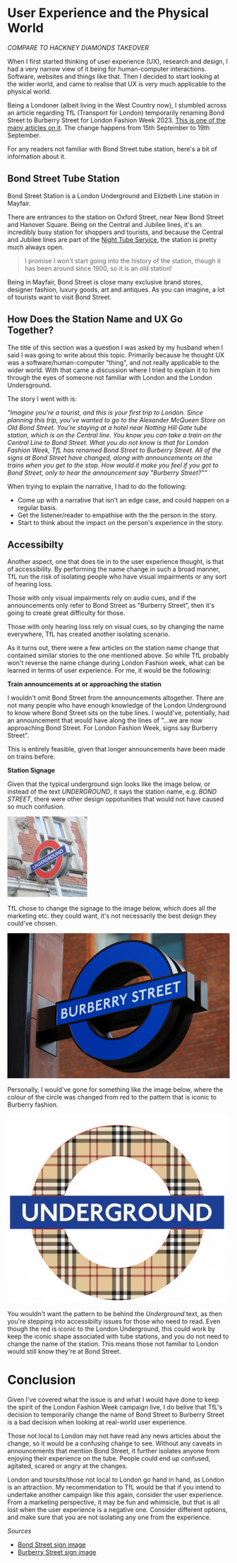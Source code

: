 # User Experience and the Physical World

*COMPARE TO HACKNEY DIAMONDS TAKEOVER*

When I first started thinking of user experience (UX), research and design, I had a very narrow view of it being for human-computer interactions. Software, websites and things like that. Then I decided to start looking at the wider world, and came to realise that UX is very much applicable to the physical world.

Being a Londoner (albeit living in the West Country now), I stumbled across an article regarding TfL (Transport for London) temporarily renaming Bond Street to Burberry Street for London Fashion Week 2023. [This is one of the many articles on it](https://secretldn.com/burberry-street-bond-street/). The change happens from 15th September to 19th September.

For any readers not familiar with Bond Street tube station, here's a bit of information about it.

## Bond Street Tube Station

Bond Street Station is a London Underground and Elizbeth Line station in Mayfair. 

There are entrances to the station on Oxford Street, near New Bond Street and Hanover Square. Being on the Central and Jubilee lines, it's an incredibly busy station for shoppers and tourists, and because the Central and Jubilee lines are part of the [Night Tube Service](https://en.wikipedia.org/wiki/Night_Tube), the station is pretty much always open.

> I promise I won't start going into the history of the station, though it has been around since 1900, so it is an old station!

Being in Mayfair, Bond Street is close many exclusive brand stores, designer fashion, luxury goods, art and antiques. As you can imagine, a lot of tourists want to visit Bond Street. 

## How Does the Station Name and UX Go Together?

The title of this section was a question I was asked by my husband when I said I was going to write about this topic. Primarily because he thought UX was a software/human-computer "thing", and not really applicable to the wider world. With that came a discussion where I tried to explain it to him through the eyes of someone not familiar with London and the London Undersground. 

The story I went with is:

*"Imagine you're a tourist, and this is your first trip to London. Since planning this trip, you've wanted to go to the Alexander McQueen Store on Old Bond Street. You're staying at a hotel near Notting Hill Gate tube station, which is on the Central line. You know you can take a train on the Central Line to Bond Street. What you do not know is that for London Fashion Week, TfL has renamed Bond Street to Burberry Street. All of the signs at Bond Street have changed, along with announcements on the trains when you get to the stop. How would it make you feel if you got to Bond Street, only to hear the announcement say "Burberry Street?""*

When trying to explain the narrative, I had to do the following:
- Come up with a narrative that isn't an edge case, and could happen on a regular basis. 
- Get the listener/reader to empathise with the the person in the story.
- Start to think about the impact on the person's experience in the story.

## Accessibilty

Another aspect, one that does tie in to the user experience thought, is that of accessibility. By performing the name change in such a broad manner, TfL run the risk of isolating people who have visual impairments or any sort of hearing loss. 

Those with only visual impairments rely on audio cues, and if the announcements only refer to Bond Street as "Burberry Street", then it's going to create great difficulty for those. 

Those with only hearing loss rely on visual cues, so by changing the name everywhere, TfL has created another isolating scenario. 


As it turns out, there were a few articles on the station name change that contained similar stories to the one mentioned above. So while TfL probably won't reverse the name change during London Fashion week, what can be learned in terms of user experience. For me, it would be the following: 

**Train announcements at or approaching the station**

I wouldn't omit Bond Street from the announcements altogether. There are not many people who have enough knowledge of the London Underground to know where Bond Street sits on the tube lines. I would've, potentially, had an announcement that would have along the lines of "...we are now approaching Bond Street. For London Fashion Week, signs say Burberry Street".

This is entirely feasible, given that longer announcements have been made on trains before. 

**Station Signage**

Given that the typical underground sign looks like the image below, or instead of the text *UNDERGROUND*, it says the station name, e.g. *BOND STREET*, there were other design oppotunities that would not have caused so much confusion.

![Bond Street tube sign. The sign consists of a red circle with a horizontal, blue rectangle through the middle. The text on the blue rectangle says underground in all capitals and is white in colour.](Assets/BondStreetSign.png)

TfL chose to change the signage to the image below, which does all the marketing etc. they could want, it's not necessarily the best design they could've chosen.

![Burberry Street tube sign. An all blue sign consisting of a circle with a horizontal rectangle through the middle. The text on the rectange says burberry street in all capitals and is white in colour.](Assets/Burberry-Street.png)

Personally, I would've gone for something like the image below, where the colour of the circle was changed from red to the pattern that is iconic to Burberry fashion.

![Bond Street tube sign alternative. The circle consists of the pattern that Burberry is known for. The horizontal, blue rectangle goes through the middle of the circle. The text on the rectange says underground in all capitals and is white.](Assets/BondStreetAlt.png)

You wouldn't want the pattern to be behind the *Underground* text, as then you're stepping into accessibilty issues for those who need to read. Even though the red is iconic to the London Underground, this could work by keep the iconic shape associated with tube stations, and you do not need to change the name of the station. This means those not familiar to London would still know they're at Bond Street.

# Conclusion

Given I've covered what the issue is and what I would have done to keep the spirit of the London Fashion Week campaign live, I do belive that TfL's decision to temporarily change the name of Bond Street to Burberry Street is a bad decision when looking at real-world user experience. 

Those not local to London may not have read any news articles about the change, so it would be a confusing change to see. Without any caveats in announcements that mention Bond Street, it further isolates anyone from enjoying their experience on the tube. People could end up confused, agitated, scared or angry at the changes.

London and toursits/those not local to London go hand in hand, as London is an attractiion. My recommendation to TfL would be that if you intend to undertake another campaign like this again, consider the user experience. From a marketing perspective, it may be fun and whimsicle, but that is all lost when the user experience is a negative one. Consider different options, and make sure that you are not isolating any one from the experience.

*Sources*
- [Bond Street sign image](https://www.visitlondon.com/traveller-information/place/284187-bond-street-underground-station)
- [Burberry Street sign image](https://secretldn.com/burberry-street-bond-street/)
  
